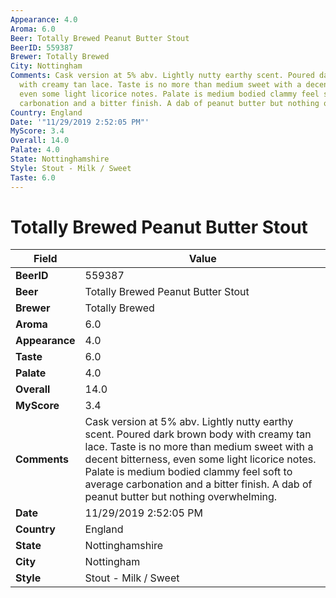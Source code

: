 ```yaml
---
Appearance: 4.0
Aroma: 6.0
Beer: Totally Brewed Peanut Butter Stout
BeerID: 559387
Brewer: Totally Brewed
City: Nottingham
Comments: Cask version at 5% abv. Lightly nutty earthy scent. Poured dark brown body
  with creamy tan lace. Taste is no more than medium sweet with a decent bitterness,
  even some light licorice notes. Palate is medium bodied clammy feel soft to average
  carbonation and a bitter finish. A dab of peanut butter but nothing overwhelming.
Country: England
Date: '"11/29/2019 2:52:05 PM"'
MyScore: 3.4
Overall: 14.0
Palate: 4.0
State: Nottinghamshire
Style: Stout - Milk / Sweet
Taste: 6.0
---
```


# Totally Brewed Peanut Butter Stout

| Field         | Value |
|---------------|-------|
| **BeerID** | 559387 |
| **Beer** | Totally Brewed Peanut Butter Stout |
| **Brewer** | Totally Brewed |
| **Aroma** | 6.0 |
| **Appearance** | 4.0 |
| **Taste** | 6.0 |
| **Palate** | 4.0 |
| **Overall** | 14.0 |
| **MyScore** | 3.4 |
| **Comments** | Cask version at 5% abv. Lightly nutty earthy scent. Poured dark brown body with creamy tan lace. Taste is no more than medium sweet with a decent bitterness, even some light licorice notes. Palate is medium bodied clammy feel soft to average carbonation and a bitter finish. A dab of peanut butter but nothing overwhelming. |
| **Date** | 11/29/2019 2:52:05 PM |
| **Country** | England |
| **State** | Nottinghamshire |
| **City** | Nottingham |
| **Style** | Stout - Milk / Sweet |

